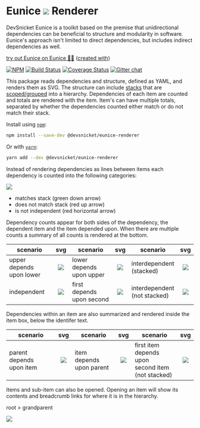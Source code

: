 # Eunice ![](https://raw.githubusercontent.com/DevSnicket/eunice-renderer/master/getSvgElementForStack/createArrows/test/withUse/testCases/default-height.svg?sanitize=true) Renderer

DevSnicket Eunice is a toolkit based on the premise that unidirectional dependencies can be beneficial to structure and modularity in software. Eunice's approach isn't limited to direct dependencies, but includes indirect dependencies as well.

[try out Eunice on Eunice 🐶🥫](https://devsnicket.github.io/Eunice) ([created with](dogfooding/generate.sh))

[![NPM](https://img.shields.io/npm/v/@devsnicket/eunice-renderer.svg)](https://www.npmjs.com/package/@devsnicket/eunice-renderer
) [![Build Status](https://travis-ci.org/DevSnicket/eunice-renderer.svg?branch=master)](https://travis-ci.org/DevSnicket/eunice-renderer) [![Coverage Status](https://coveralls.io/repos/github/DevSnicket/eunice-renderer/badge.svg?branch=master&c=1)](https://coveralls.io/github/DevSnicket/eunice-renderer?branch=master) [![Gitter chat](https://badges.gitter.im/devsnicket-eunice/gitter.png)](https://gitter.im/devsnicket-eunice)

This package reads dependencies and structure, defined as YAML, and renders them as SVG. The structure can include [stacks](https://github.com/DevSnicket/eunice#stacks) that are [scoped/grouped](https://github.com/DevSnicket/eunice#scopes--groups) into a hierarchy. Dependencies of each item are counted and totals are rendered with the item. Item's can have multiple totals, separated by whether the dependencies counted either match or do not match their stack.

Install using [`npm`](https://www.npmjs.com/package/@devsnicket/eunice-renderer):

```bash
npm install --save-dev @devsnicket/eunice-renderer
```
Or with [`yarn`](https://yarnpkg.com/en/package/@devsnicket/eunice-renderer):

```bash
yarn add --dev @devsnicket/eunice-renderer
```

Instead of rendering dependencies as lines between items each dependency is counted into the following categories:

![](https://raw.githubusercontent.com/DevSnicket/eunice-renderer/master/getSvgElementForStack/createArrows/test/withUse/testCases/with-descriptions.svg?sanitize=true)

- matches stack (green down arrow)
- does not match stack (red up arrow)
- is not independent (red horizontal arrow)

Dependency counts appear for both sides of the dependency, the dependent item and the item depended upon. When there are multiple counts a summary of all counts is rendered at the bottom.

scenario | svg | scenario | svg | scenario | svg
-------- | :-: | -------- | :-: | -------- | :-:
upper depends<br/>upon lower | [![](https://raw.githubusercontent.com/DevSnicket/eunice-renderer/master/getSvgForYaml/testCases/stack/upper-depends-upon-lower/expected.svg?sanitize=true)](getSvgForYaml/testCases/stack/upper-depends-upon-lower/expected.svg) | lower depends<br/>upon upper | [![](https://raw.githubusercontent.com/DevSnicket/eunice-renderer/master/getSvgForYaml/testCases/stack/lower-depends-upon-upper/expected.svg?sanitize=true)](getSvgForYaml/testCases/stack/lower-depends-upon-upper/expected.svg) | interdependent<br/>(stacked) | [![](https://raw.githubusercontent.com/DevSnicket/eunice-renderer/master/getSvgForYaml/testCases/stack/two-interdependent/expected.svg?sanitize=true)](getSvgForYaml/testCases/stack/two-interdependent/expected.svg)
independent | [![](https://raw.githubusercontent.com/DevSnicket/eunice-renderer/master/getSvgForYaml/testCases/two/expected.svg?sanitize=true)](getSvgForYaml/testCases/two/expected.svg) | first depends<br/>upon second | [![](https://raw.githubusercontent.com/DevSnicket/eunice-renderer/master/getSvgForYaml/testCases/independency/first-depends-upon-second/expected.svg?sanitize=true)](getSvgForYaml/testCases/independency/first-depends-upon-second/expected.svg) | interdependent<br/>(not stacked) | [![](https://raw.githubusercontent.com/DevSnicket/eunice-renderer/master/getSvgForYaml/testCases/independency/two-interdependent/expected.svg?sanitize=true)](getSvgForYaml/testCases/independency/two-interdependent/expected.svg)

Dependencies within an item are also summarized and rendered inside the item box, below the identifer text.

scenario | svg | scenario | svg | scenario | svg
-------- | :-: | -------- | :-: | -------- | :-:
parent depends<br />upon item | [![](https://raw.githubusercontent.com/DevSnicket/eunice-renderer/master/getSvgForYaml/testCases/parent-depends-upon-item/expected.svg?sanitize=true)](getSvgForYaml/testCases/parent-depends-upon-item/expected.svg) | item depends<br />upon parent | [![](https://raw.githubusercontent.com/DevSnicket/eunice-renderer/master/getSvgForYaml/testCases/item-depends-upon-parent/expected.svg?sanitize=true)](getSvgForYaml/testCases/item-depends-upon-parent/expected.svg) | first item<br/> depends upon<br/>second item<br/>(not stacked) | [![](https://raw.githubusercontent.com/DevSnicket/eunice-renderer/master/getSvgForYaml/testCases/independency/first-item-depends-upon-second-item/expected.svg?sanitize=true)](getSvgForYaml/testCases/independency/first-item-depends-upon-second-item/expected.svg)

Items and sub-item can also be opened. Opening an item will show its contents and breadcrumb links for where it is in the hierarchy.

root > grandparent

[![](https://raw.githubusercontent.com/DevSnicket/eunice-renderer/master/getSvgForYaml/withSubset.testCases/upper-item-depends-upon-lower-item-with-parent.svg?sanitize=true)](getSvgForYaml/withSubset.testCases/upper-item-depends-upon-lower-item-with-parent.svg)
